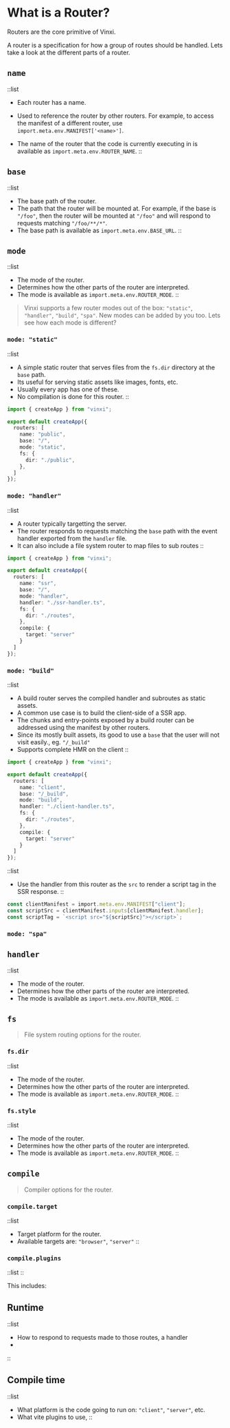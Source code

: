 # What is a Router?

Routers are the core primitive of Vinxi. 

A router is a specification for how a group of routes should be handled. Lets take a look at the different parts of a router.

## `name`

::list

- Each router has a name. 

- Used to reference the router by other routers. For example, to access the manifest of a different router, use `import.meta.env.MANIFEST['<name>']`.

- The name of the router that the code is currently executing in is available as `import.meta.env.ROUTER_NAME`.
::

## `base`

::list

- The base path of the router. 
- The path that the router will be mounted at. For example, if the base is `"/foo"`, then the router will be mounted at `"/foo"` and will respond to requests matching `"/foo/**/*"`. 
- The base path is available as `import.meta.env.BASE_URL`.
::

## `mode`

::list
- The mode of the router.
- Determines how the other parts of the router are interpreted.
- The mode is available as `import.meta.env.ROUTER_MODE`.
::

> Vinxi supports a few router modes out of the box: `"static"`, `"handler"`, `"build"`, `"spa"`. New modes can be added by you too. Lets see how each mode is different?

### `mode: "static"`

::list
- A simple static router that serves files from the `fs.dir` directory at the `base` path.
- Its useful for serving static assets like images, fonts, etc.
- Usually every app has one of these.
- No compilation is done for this router.
::
```ts
import { createApp } from "vinxi";

export default createApp({
  routers: [
    name: "public",
    base: "/",
    mode: "static",
    fs: {
      dir: "./public",
    },
  ]
});
```

### `mode: "handler"`

::list
- A router typically targetting the server. 
- The router responds to requests matching the `base` path with the event handler exported from the `handler` file.
- It can also include a file system router to map files to sub routes
::
```ts
import { createApp } from "vinxi";

export default createApp({
  routers: [
    name: "ssr",
    base: "/",
    mode: "handler",
    handler: "./ssr-handler.ts",
    fs: {
      dir: "./routes",
    },
    compile: {
      target: "server"
    }
  ]
});
```
### `mode: "build"`

::list
- A build router serves the compiled handler and subroutes as static assets.
- A common use case is to build the client-side of a SSR app.
- The chunks and entry-points exposed by a build router can be addressed using the manifest by other routers.
- Since its mostly built assets, its good to use a `base` that the user will not visit easily., eg. `"/_build"`
- Supports complete HMR on the client
::

```ts
import { createApp } from "vinxi";

export default createApp({
  routers: [
    name: "client",
    base: "/_build",
    mode: "build",
    handler: "./client-handler.ts",
    fs: {
      dir: "./routes",
    },
    compile: {
      target: "server"
    }
  ]
});
```

::list
- Use the handler from this router as the `src` to render a script tag in the SSR response. 
::

```ts
const clientManifest = import.meta.env.MANIFEST["client"];
const scriptSrc = clientManifest.inputs[clientManifest.handler];
const scriptTag = `<script src="${scriptSrc}"></script>`;
```

### `mode: "spa"`

## `handler`

::list
- The mode of the router.
- Determines how the other parts of the router are interpreted.
- The mode is available as `import.meta.env.ROUTER_MODE`.
::

## `fs`

> File system routing options for the router.


### `fs.dir`

::list
- The mode of the router.
- Determines how the other parts of the router are interpreted.
- The mode is available as `import.meta.env.ROUTER_MODE`.
::

### `fs.style`

::list
- The mode of the router.
- Determines how the other parts of the router are interpreted.
- The mode is available as `import.meta.env.ROUTER_MODE`.
::


## `compile`

> Compiler options for the router.

### `compile.target`

::list
- Target platform for the router.
- Available targets are: `"browser"`, `"server"`
::

### `compile.plugins`
::list
::


This includes:

## Runtime

::list

- How to respond to requests made to those routes, a handler
- 
::

## Compile time

::list
- What platform is the code going to run on: `"client"`, `"server"`, etc.
- What vite plugins to use,
::
